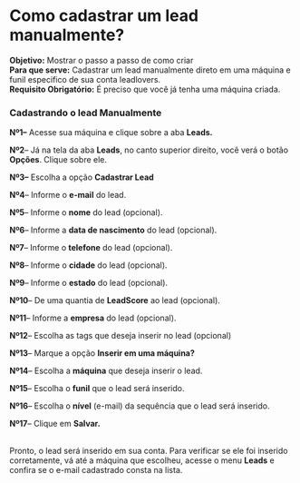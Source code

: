 # Como cadastrar um lead manualmente?

**Objetivo:** Mostrar o passo a passo de como criar\
**Para que serve:** Cadastrar um lead manualmente direto em uma máquina e funil especifico de sua conta leadlovers.\
**Requisito Obrigatório:** É preciso que você já tenha uma máquina criada.

### **Cadastrando o lead Manualmente**

**Nº1–** Acesse sua máquina e clique sobre a aba **Leads.**

**Nº2**– Já na tela da aba **Leads**, no canto superior direito, você verá o botão **Opções**. Clique sobre ele.

**Nº3–** Escolha a opção **Cadastrar Lead**

**Nº4**– Informe o **e-mail** do lead.

**Nº5**– Informe o **nome** do lead (opcional).

**Nº6**– Informe a **data de nascimento** do lead (opcional).

**Nº7**– Informe o **telefone** do lead (opcional).

**Nº8**– Informe o **cidade** do lead (opcional).

**Nº9**– Informe o **estado** do lead (opcional).

**Nº10**– De uma quantia de **LeadScore** ao lead (opcional).

**Nº11**– Informe a **empresa** do lead (opcional).

**Nº12**– Escolha as tags que deseja inserir no lead (opcional)

**Nº13**– Marque a opção **Inserir em uma máquina?**

**Nº14**– Escolha a **máquina** que deseja inserir o lead.

**Nº15**– Escolha o **funil** que o lead será inserido.

**Nº16**– Escolha o **nível** (e-mail) da sequência que o lead será inserido.

**Nº17**– Clique em **Salvar.**

\
Pronto, o lead será inserido em sua conta. Para verificar se ele foi inserido corretamente, vá até a máquina que escolheu, acesse o menu **Leads** e confira se o e-mail cadastrado consta na lista.

